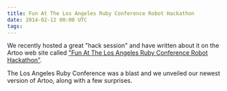 ```yaml
---
title: Fun At The Los Angeles Ruby Conference Robot Hackathon
date: 2014-02-12 00:00 UTC
tags:
---
```


We recently hosted a great "hack session" and have written about it on the Artoo web site called ["Fun At The Los Angeles Ruby Conference Robot Hackathon"](http://artoo.io/blog/2014/02/12/fun-at-the-los-angeles-ruby-conf-robot-hackathon/).

The Los Angeles Ruby Conference was a blast and we unveiled our newest version of Artoo, along with a few surprises. 
